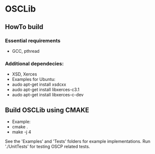 # OSCLib

## HowTo build

### Essential requirements
- GCC, pthread

### Additional dependecies: 
- XSD, Xerces
- Examples for Ubuntu:
 - audo apt-get install xsdcxx
 - audo apt-get install libxerces-c3.1
 - audo apt-get install libxerces-c-dev

## Build OSCLib using CMAKE
- Example:
 - cmake .
 - make -j 4

See the 'Examples' and 'Tests' folders for example implementations.
Run './UnitTests' for testing OSCP related tests.

